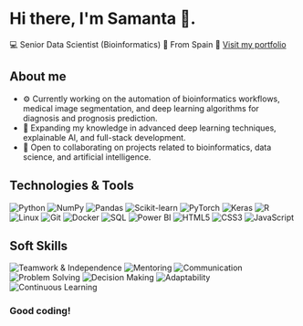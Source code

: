 # Hi there, I'm Samanta 👋. 
💻 Senior Data Scientist (Bioinformatics)
📍 From Spain
💼 [Visit my portfolio](https://samantao93.github.io/portfolio)

## About me
- ⚙️ Currently working on the automation of bioinformatics workflows, medical image segmentation, and deep learning algorithms for diagnosis and prognosis prediction.  
- 🌱 Expanding my knowledge in advanced deep learning techniques, explainable AI, and full-stack development.  
- 🤝 Open to collaborating on projects related to bioinformatics, data science, and artificial intelligence.  

## Technologies & Tools
![Python](https://img.shields.io/badge/-Python-333?style=flat&logo=python&logoColor=white)
![NumPy](https://img.shields.io/badge/-NumPy-333?style=flat&logo=numpy&logoColor=white)
![Pandas](https://img.shields.io/badge/-Pandas-333?style=flat&logo=pandas&logoColor=white)
![Scikit-learn](https://img.shields.io/badge/-Scikit--learn-333?style=flat&logo=scikit-learn&logoColor=white)
![PyTorch](https://img.shields.io/badge/-PyTorch-333?style=flat&logo=pytorch&logoColor=white)
![Keras](https://img.shields.io/badge/-Keras-333?style=flat&logo=keras&logoColor=white)
![R](https://img.shields.io/badge/-R-333?style=flat&logo=r&logoColor=white)
![Linux](https://img.shields.io/badge/-Linux-333?style=flat&logo=linux&logoColor=white)
![Git](https://img.shields.io/badge/-Git-333?style=flat&logo=git&logoColor=white)
![Docker](https://img.shields.io/badge/-Docker-333?style=flat&logo=docker&logoColor=white)
![SQL](https://img.shields.io/badge/-SQL-333?style=flat&logo=postgresql&logoColor=white)
![Power BI](https://img.shields.io/badge/-Power%20BI-333?style=flat&logo=powerbi&logoColor=white)
![HTML5](https://img.shields.io/badge/-HTML5-333?style=flat&logo=html5&logoColor=white)
![CSS3](https://img.shields.io/badge/-CSS3-333?style=flat&logo=css&logoColor=white)
![JavaScript](https://img.shields.io/badge/-JavaScript-333?style=flat&logo=javascript&logoColor=white)



## Soft Skills
![Teamwork & Independence](https://img.shields.io/badge/-Teamwork%20&%20Independence-333?style=flat&logo=teamspeak)
![Mentoring](https://img.shields.io/badge/-Mentoring-333?style=flat&logo=googlescholar)
![Communication](https://img.shields.io/badge/-Communication-333?style=flat&logo=googlemeet)
![Problem Solving](https://img.shields.io/badge/-Problem%20Solving-333?style=flat&logo=bulma)
![Decision Making](https://img.shields.io/badge/-Decision%20Making-333?style=flat&logo=checkmarx)
![Adaptability](https://img.shields.io/badge/-Adaptability-333?style=flat&logo=elastic)
![Continuous Learning](https://img.shields.io/badge/-Continuous%20Learning-333?style=flat&logo=bookstack)


### Good coding!
